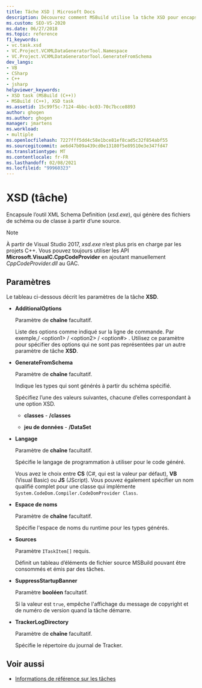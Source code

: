 ```yaml
---
title: Tâche XSD | Microsoft Docs
description: Découvrez comment MSBuild utilise la tâche XSD pour encapsuler l’outil XML Schema Definition xsd.exe, qui génère des fichiers de schéma ou de classe à partir d’une source.
ms.custom: SEO-VS-2020
ms.date: 06/27/2018
ms.topic: reference
f1_keywords:
- vc.task.xsd
- VC.Project.VCXMLDataGeneratorTool.Namespace
- VC.Project.VCXMLDataGeneratorTool.GenerateFromSchema
dev_langs:
- VB
- CSharp
- C++
- jsharp
helpviewer_keywords:
- XSD task (MSBuild (C++))
- MSBuild (C++), XSD task
ms.assetid: 15c99f5c-7124-4bbc-bc03-70c7bcce8893
author: ghogen
ms.author: ghogen
manager: jmartens
ms.workload:
- multiple
ms.openlocfilehash: 7227fff5dd4c58e1bce81ef8cad5c32f854abf55
ms.sourcegitcommit: ae6d47b09a439cd0e13180f5e89510e3e347fd47
ms.translationtype: MT
ms.contentlocale: fr-FR
ms.lasthandoff: 02/08/2021
ms.locfileid: "99960323"
---
```

# <a name="xsd-task"></a>XSD (tâche)

Encapsule l’outil XML Schema Definition (*xsd.exe*), qui génère des fichiers de schéma ou de classe à partir d’une source.

> [!NOTE]
> À partir de Visual Studio 2017, *xsd.exe* n’est plus pris en charge par les projets C++. Vous pouvez toujours utiliser les API **Microsoft.VisualC.CppCodeProvider** en ajoutant manuellement *CppCodeProvider.dll* au GAC.

## <a name="parameters"></a>Paramètres

 Le tableau ci-dessous décrit les paramètres de la tâche **XSD**.

- **AdditionalOptions**

     Paramètre de **chaîne** facultatif.

     Liste des options comme indiqué sur la ligne de commande. Par exemple,/ \<option1>  / \<option2>  / \<option#> . Utilisez ce paramètre pour spécifier des options qui ne sont pas représentées par un autre paramètre de tâche **XSD**.

- **GenerateFromSchema**

  Paramètre de **chaîne** facultatif.

  Indique les types qui sont générés à partir du schéma spécifié.

  Spécifiez l’une des valeurs suivantes, chacune d’elles correspondant à une option XSD.

  - **classes**  -  **/classes**

  - **jeu de données**  -  **/DataSet**

- **Langage**

     Paramètre de **chaîne** facultatif.

     Spécifie le langage de programmation à utiliser pour le code généré.

     Vous avez le choix entre **CS** (C#, qui est la valeur par défaut), **VB** (Visual Basic) ou **JS** (JScript). Vous pouvez également spécifier un nom qualifié complet pour une classe qui implémente `System.CodeDom.Compiler.CodeDomProvider Class`.

- **Espace de noms**

     Paramètre de **chaîne** facultatif.

     Spécifie l'espace de noms du runtime pour les types générés.

- **Sources**

     Paramètre `ITaskItem[]` requis.

     Définit un tableau d’éléments de fichier source MSBuild pouvant être consommés et émis par des tâches.

- **SuppressStartupBanner**

     Paramètre **booléen** facultatif.

     Si la valeur est `true`, empêche l'affichage du message de copyright et de numéro de version quand la tâche démarre.

- **TrackerLogDirectory**

     Paramètre de **chaîne** facultatif.

     Spécifie le répertoire du journal de Tracker.

## <a name="see-also"></a>Voir aussi

- [Informations de référence sur les tâches](../msbuild/msbuild-task-reference.md)
